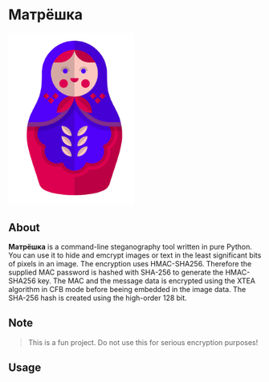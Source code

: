 # Матрёшка

<img src="/resources/matroschka.png" alt="Matroschka" width="250px">

## About
**Матрёшка** is a command-line steganography tool written in pure Python. You can use it to hide and emcrypt images or text in the least significant bits of pixels in an image. 
The encryption uses HMAC-SHA256. Therefore the supplied MAC password is hashed with SHA-256 to generate the HMAC-SHA256 key. The MAC and the message data is encrypted using the XTEA algorithm in CFB mode before beeing embedded in the image data. The SHA-256 hash is created using the high-order 128 bit.

## Note
> This is a fun project. Do not use this for serious encryption purposes!

## Usage



